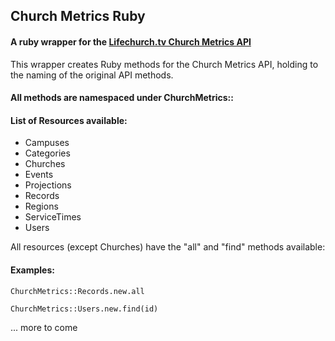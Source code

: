 ## Church Metrics Ruby

#### A ruby wrapper for the [Lifechurch.tv Church Metrics API](https://github.com/lifechurch/churchmetrics-api)

This wrapper creates Ruby methods for the Church Metrics API, holding to the naming of the original API methods.

#### All methods are namespaced under ChurchMetrics::

#### List of Resources available:

* Campuses
* Categories
* Churches
* Events
* Projections
* Records
* Regions
* ServiceTimes
* Users

All resources (except Churches) have the "all" and "find" methods available:

#### Examples:

    ChurchMetrics::Records.new.all

    ChurchMetrics::Users.new.find(id)


... more to come

